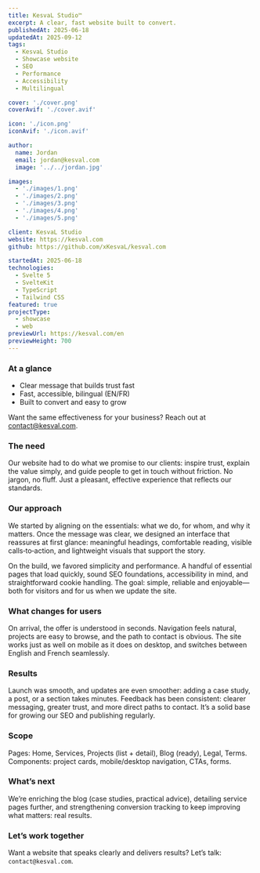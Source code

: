 ```yaml
---
title: KesvaL Studio™
excerpt: A clear, fast website built to convert.
publishedAt: 2025-06-18
updatedAt: 2025-09-12
tags:
  - KesvaL Studio
  - Showcase website
  - SEO
  - Performance
  - Accessibility
  - Multilingual

cover: './cover.png'
coverAvif: './cover.avif'

icon: './icon.png'
iconAvif: './icon.avif'

author:
  name: Jordan
  email: jordan@kesval.com
  image: '../../jordan.jpg'

images:
  - './images/1.png'
  - './images/2.png'
  - './images/3.png'
  - './images/4.png'
  - './images/5.png'

client: KesvaL Studio
website: https://kesval.com
github: https://github.com/xKesvaL/kesval.com

startedAt: 2025-06-18
technologies:
  - Svelte 5
  - SvelteKit
  - TypeScript
  - Tailwind CSS
featured: true
projectType:
  - showcase
  - web
previewUrl: https://kesval.com/en
previewHeight: 700
---
```


### At a glance

- Clear message that builds trust fast
- Fast, accessible, bilingual (EN/FR)
- Built to convert and easy to grow

Want the same effectiveness for your business? Reach out at [contact@kesval.com](mailto:contact@kesval.com).

### The need

Our website had to do what we promise to our clients: inspire trust, explain the value simply, and guide people to get in touch without friction. No jargon, no fluff. Just a pleasant, effective experience that reflects our standards.

### Our approach

We started by aligning on the essentials: what we do, for whom, and why it matters. Once the message was clear, we designed an interface that reassures at first glance: meaningful headings, comfortable reading, visible calls‑to‑action, and lightweight visuals that support the story.

On the build, we favored simplicity and performance. A handful of essential pages that load quickly, sound SEO foundations, accessibility in mind, and straightforward cookie handling. The goal: simple, reliable and enjoyable—both for visitors and for us when we update the site.

### What changes for users

On arrival, the offer is understood in seconds. Navigation feels natural, projects are easy to browse, and the path to contact is obvious. The site works just as well on mobile as it does on desktop, and switches between English and French seamlessly.

### Results

Launch was smooth, and updates are even smoother: adding a case study, a post, or a section takes minutes. Feedback has been consistent: clearer messaging, greater trust, and more direct paths to contact. It’s a solid base for growing our SEO and publishing regularly.

### Scope

Pages: Home, Services, Projects (list + detail), Blog (ready), Legal, Terms. Components: project cards, mobile/desktop navigation, CTAs, forms.

### What’s next

We’re enriching the blog (case studies, practical advice), detailing service pages further, and strengthening conversion tracking to keep improving what matters: real results.

### Let’s work together

Want a website that speaks clearly and delivers results? Let’s talk: `contact@kesval.com`.
